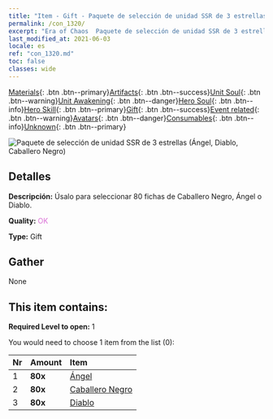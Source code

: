 ```yaml
---
title: "Item - Gift - Paquete de selección de unidad SSR de 3 estrellas (Ángel, Diablo, Caballero Negro)"
permalink: /con_1320/
excerpt: "Era of Chaos  Paquete de selección de unidad SSR de 3 estrellas (Ángel, Diablo, Caballero Negro)"
last_modified_at: 2021-06-03
locale: es
ref: "con_1320.md"
toc: false
classes: wide
---
```

 [Materials](/ItemsES/){: .btn .btn--primary}[Artifacts](/ItemsES/Artifacts/){: .btn .btn--success}[Unit Soul](/ItemsES/UnitSoul/){: .btn .btn--warning}[Unit Awakening](/ItemsES/UnitAwakening/){: .btn .btn--danger}[Hero Soul](/ItemsES/HeroSoul/){: .btn .btn--info}[Hero Skill](/ItemsES/HeroSkill/){: .btn .btn--primary}[Gift](/ItemsES/Gift/){: .btn .btn--success}[Event related](/ItemsES/Events/){: .btn .btn--warning}[Avatars](/ItemsES/Avatars/){: .btn .btn--danger}[Consumables](/ItemsES/Consumables/){: .btn .btn--info}[Unknown](/ItemsES/Unknown/){: .btn .btn--primary}

 ![Paquete de selección de unidad SSR de 3 estrellas (Ángel, Diablo, Caballero Negro)](/images/t/i_907374.png)

## Detalles
 **Descripción:** Úsalo para seleccionar 80 fichas de Caballero Negro, Ángel o Diablo.

 **Quality:** <span style="color: #DA70D6">OK</span>

 **Type:** Gift

## Gather

  None

## This item contains:

 **Required Level to open:** 1

 You would need to choose 1 item from the list (0):

  | Nr | Amount |     Item    |
  |:---|:-------|:------------|
  | 1 |  **80x** | [Ángel](/ItemsES/unt_196/) |  | 
  | 2 |  **80x** | [Caballero Negro](/ItemsES/unt_213/) |  | 
  | 3 |  **80x** | [Diablo](/ItemsES/unt_232/) |  | 
